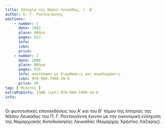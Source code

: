 ```yaml
---
title: Ιστορία της Νήσου Λευκάδος, τ. Β´
author: Π. Γ. Ροντογιάννης
editions:
    - number: 1
      date: 1982
      place: Αθήνα
      pages: 923
      info: 
      isbn: 
      price:
    - number: 2
      date: 2006
      place: Αθήνα
      pages: 935
      info: ανατύπωση με διορθώσεις και συμπληρώσεις
      isbn: 978-960-7498-39-9
      price: 40
tag: [ Μελέτες ]
extraPubInfo: ISBN (set) 978-960-7498-34-8
info: 
---
```


Οι φωτοτυπικές επανεκδόσεις του Α' και του Β' τόμου της *Ιστορίας της Nήσου Λευκάδος* του Π. Γ. Ροντογιάννη έγιναν με την οικονομική ενίσχυση της Νομαρχιακής Αυτοδιοίκησης Λευκάδας \(Νομάρχης Χρήστος Λάζαρης\).
